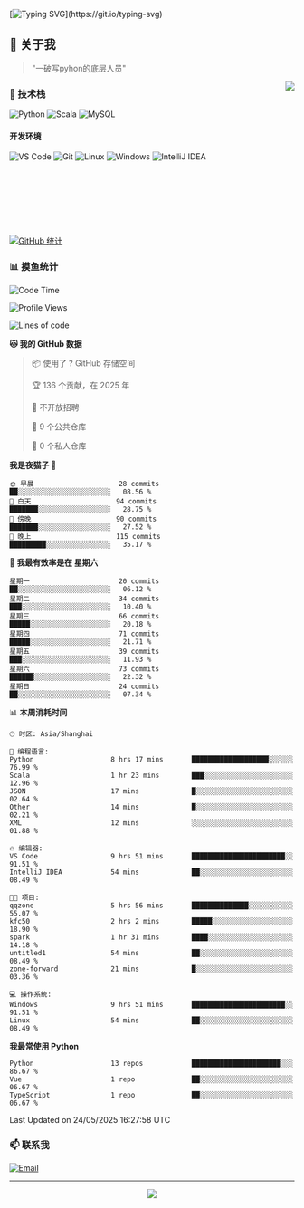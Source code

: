[![Typing SVG](https://readme-typing-svg.herokuapp.com?font=Fira+Code&pause=1000&color=36BCF7&random=false&width=435&lines=print(%22Hello%2C+World!%22);%23+Welcome+to+my+code+space+%F0%9F%90%8D)](https://git.io/typing-svg)

## 🌟 关于我

> "一破写pyhon的底层人员"

<img align="right" src="https://github-readme-stats.vercel.app/api/top-langs/?username=huanxin996&theme=tokyonight" />

### 🎯 技术栈

![Python](https://img.shields.io/badge/Python-Expert-3776AB?style=for-the-badge&logo=python&logoColor=white)
![Scala](https://img.shields.io/badge/Scala-Expert-DC322F?style=for-the-badge&logo=scala&logoColor=white)
![MySQL](https://img.shields.io/badge/MySQL-Expert-4479A1?style=for-the-badge&logo=mysql&logoColor=white)

#### 开发环境

![VS Code](https://img.shields.io/badge/VS_Code-007ACC?style=for-the-badge&logo=visual-studio-code&logoColor=white)
![Git](https://img.shields.io/badge/Git-F05032?style=for-the-badge&logo=git&logoColor=white)
![Linux](https://img.shields.io/badge/Linux-FCC624?style=for-the-badge&logo=linux&logoColor=black)
![Windows](https://img.shields.io/badge/Windows_11-0078D4?style=for-the-badge&logo=windows11&logoColor=white)
![IntelliJ IDEA](https://img.shields.io/badge/IntelliJ_IDEA-000000?style=for-the-badge&logo=intellij-idea&logoColor=white)

<br/><br/><br/><br/><br/><br/>

  
[![GitHub 统计](https://github-readme-stats.vercel.app/api?username=huanxin996&show_icons=true&theme=tokyonight)](https://github.com/huanxin996)

### 📊 摸鱼统计

<!--START_SECTION:waka-->
![Code Time](http://img.shields.io/badge/Code%20Time-161%20hrs%2010%20mins-blue)

![Profile Views](http://img.shields.io/badge/%E4%B8%AA%E4%BA%BA%E8%B5%84%E6%96%99%E8%A7%82%E7%9C%8B%E6%AC%A1%E6%95%B0-0-blue)

![Lines of code](https://img.shields.io/badge/%E4%BB%8E%E3%80%8CHello%20World%E3%80%8D%E8%B5%B7%E6%88%91%E5%B7%B2%E7%BB%8F%E5%86%99%E4%BA%86-2.5%20million%20%E8%A1%8C%E4%BB%A3%E7%A0%81-blue)

**🐱 我的 GitHub 数据** 

> 📦  使用了 ? GitHub 存储空间 
 > 
> 🏆 136 个贡献，在 2025 年
 > 
> 🚫 不开放招聘
 > 
> 📜 9 个公共仓库 
 > 
> 🔑 0 个私人仓库 
 > 
**我是夜猫子 🦉** 

```text
🌞 早晨                     28 commits          ██░░░░░░░░░░░░░░░░░░░░░░░   08.56 % 
🌆 白天                     94 commits          ███████░░░░░░░░░░░░░░░░░░   28.75 % 
🌃 傍晚                     90 commits          ███████░░░░░░░░░░░░░░░░░░   27.52 % 
🌙 晚上                     115 commits         █████████░░░░░░░░░░░░░░░░   35.17 % 
```
📅 **我最有效率是在 星期六** 

```text
星期一                      20 commits          ██░░░░░░░░░░░░░░░░░░░░░░░   06.12 % 
星期二                      34 commits          ███░░░░░░░░░░░░░░░░░░░░░░   10.40 % 
星期三                      66 commits          █████░░░░░░░░░░░░░░░░░░░░   20.18 % 
星期四                      71 commits          █████░░░░░░░░░░░░░░░░░░░░   21.71 % 
星期五                      39 commits          ███░░░░░░░░░░░░░░░░░░░░░░   11.93 % 
星期六                      73 commits          ██████░░░░░░░░░░░░░░░░░░░   22.32 % 
星期日                      24 commits          ██░░░░░░░░░░░░░░░░░░░░░░░   07.34 % 
```


📊 **本周消耗时间** 

```text
🕑︎ 时区: Asia/Shanghai

💬 编程语言: 
Python                   8 hrs 17 mins       ███████████████████░░░░░░   76.99 % 
Scala                    1 hr 23 mins        ███░░░░░░░░░░░░░░░░░░░░░░   12.96 % 
JSON                     17 mins             █░░░░░░░░░░░░░░░░░░░░░░░░   02.64 % 
Other                    14 mins             █░░░░░░░░░░░░░░░░░░░░░░░░   02.21 % 
XML                      12 mins             ░░░░░░░░░░░░░░░░░░░░░░░░░   01.88 % 

🔥 编辑器: 
VS Code                  9 hrs 51 mins       ███████████████████████░░   91.51 % 
IntelliJ IDEA            54 mins             ██░░░░░░░░░░░░░░░░░░░░░░░   08.49 % 

🐱‍💻 项目: 
qqzone                   5 hrs 56 mins       ██████████████░░░░░░░░░░░   55.07 % 
kfc50                    2 hrs 2 mins        █████░░░░░░░░░░░░░░░░░░░░   18.90 % 
spark                    1 hr 31 mins        ████░░░░░░░░░░░░░░░░░░░░░   14.18 % 
untitled1                54 mins             ██░░░░░░░░░░░░░░░░░░░░░░░   08.49 % 
zone-forward             21 mins             █░░░░░░░░░░░░░░░░░░░░░░░░   03.36 % 

💻 操作系统: 
Windows                  9 hrs 51 mins       ███████████████████████░░   91.51 % 
Linux                    54 mins             ██░░░░░░░░░░░░░░░░░░░░░░░   08.49 % 
```

**我最常使用 Python** 

```text
Python                   13 repos            ██████████████████████░░░   86.67 % 
Vue                      1 repo              ██░░░░░░░░░░░░░░░░░░░░░░░   06.67 % 
TypeScript               1 repo              ██░░░░░░░░░░░░░░░░░░░░░░░   06.67 % 
```




 Last Updated on 24/05/2025 16:27:58 UTC
<!--END_SECTION:waka-->

### 📫 联系我

[![Email](https://img.shields.io/badge/Email-D14836?style=for-the-badge&logo=gmail&logoColor=white)](mailto:mc.xiaolang@Foxmail.com)

---

<p align="center">
  <img src="https://profile-counter.glitch.me/huanxin996/count.svg" />
</p>